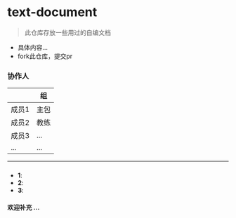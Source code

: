 # text-document
>  此仓库存放一些用过的自编文档
* 具体内容...
* fork此仓库，提交pr
### 协作人

||**组**|
|---|---|
|成员1|主包|
|成员2|教练|
|成员3|...|
|...|...|
---

### 

- **1**: 
- **2**: 
- **3**: 
#### 欢迎补充 ...
